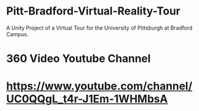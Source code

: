 # Pitt-Bradford-Virtual-Reality-Tour
A Unity Project of a Virtual Tour for the University of Pittsburgh at Bradford Campus.

# 360 Video Youtube Channel
# https://www.youtube.com/channel/UC0QQgL_t4r-J1Em-1WHMbsA
